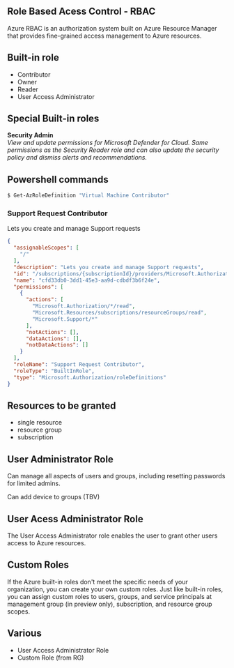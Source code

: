
## Role Based Acess Control - RBAC
Azure RBAC is an authorization system built on Azure Resource Manager that provides fine-grained access management to Azure resources.
## Built-in role
- Contributor
- Owner
- Reader 
- User Access Administrator

## Special Built-in roles
**Security Admin**  
_View and update permissions for Microsoft Defender for Cloud. Same permissions as the Security Reader role and can also update the security policy and dismiss alerts and recommendations._
## Powershell commands
```powershell
$ Get-AzRoleDefinition "Virtual Machine Contributor"
```

### Support Request Contributor
Lets you create and manage Support requests
```json
{
  "assignableScopes": [
    "/"
  ],
  "description": "Lets you create and manage Support requests",
  "id": "/subscriptions/{subscriptionId}/providers/Microsoft.Authorization/roleDefinitions/cfd33db0-3dd1-45e3-aa9d-cdbdf3b6f24e",
  "name": "cfd33db0-3dd1-45e3-aa9d-cdbdf3b6f24e",
  "permissions": [
    {
      "actions": [
        "Microsoft.Authorization/*/read",
        "Microsoft.Resources/subscriptions/resourceGroups/read",
        "Microsoft.Support/*"
      ],
      "notActions": [],
      "dataActions": [],
      "notDataActions": []
    }
  ],
  "roleName": "Support Request Contributor",
  "roleType": "BuiltInRole",
  "type": "Microsoft.Authorization/roleDefinitions"
}
```

## Resources to be granted
- single resource
- resource group
- subscription

## User Administrator Role
Can manage all aspects of users and groups, including resetting passwords for limited admins.

Can add device to groups (TBV)

## User Acess Administrator Role
The User Access Administrator role enables the user to grant other users access to Azure resources. 

## Custom Roles
If the Azure built-in roles don't meet the specific needs of your organization, you can create your own custom roles. Just like built-in roles, you can assign custom roles to users, groups, and service principals at management group (in preview only), subscription, and resource group scopes.

## Various
- User Access Administrator Role
- Custom Role (from RG)

